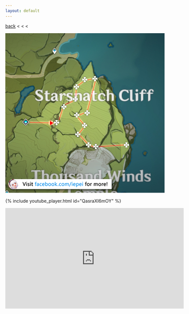 ```yaml
---
layout: default
---
```


[back](../) < < <

![cecilia route](cecilia-route.jpg)

{% include youtube_player.html id="QasraXI6mOY" %}

<iframe width="560" height="315" src="https://www.youtube.com/embed/QasraXI6mOY" frameborder="0" allow="accelerometer; autoplay; clipboard-write; encrypted-media; gyroscope; picture-in-picture" allowfullscreen></iframe>
